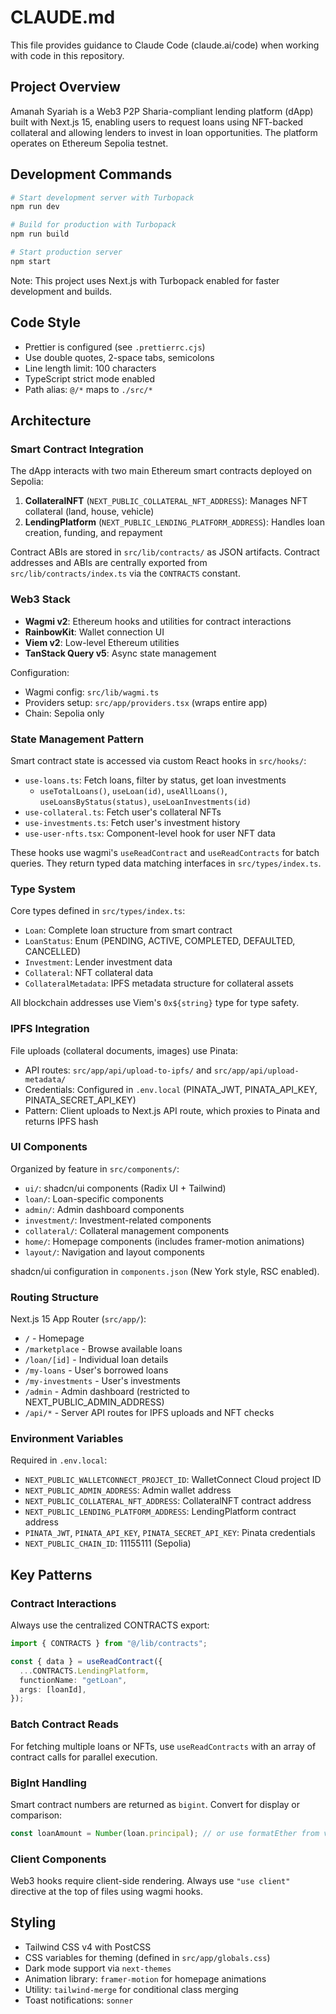 # CLAUDE.md

This file provides guidance to Claude Code (claude.ai/code) when working with code in this repository.

## Project Overview

Amanah Syariah is a Web3 P2P Sharia-compliant lending platform (dApp) built with Next.js 15, enabling users to request loans using NFT-backed collateral and allowing lenders to invest in loan opportunities. The platform operates on Ethereum Sepolia testnet.

## Development Commands

```bash
# Start development server with Turbopack
npm run dev

# Build for production with Turbopack
npm run build

# Start production server
npm start
```

Note: This project uses Next.js with Turbopack enabled for faster development and builds.

## Code Style

- Prettier is configured (see `.prettierrc.cjs`)
- Use double quotes, 2-space tabs, semicolons
- Line length limit: 100 characters
- TypeScript strict mode enabled
- Path alias: `@/*` maps to `./src/*`

## Architecture

### Smart Contract Integration

The dApp interacts with two main Ethereum smart contracts deployed on Sepolia:

1. **CollateralNFT** (`NEXT_PUBLIC_COLLATERAL_NFT_ADDRESS`): Manages NFT collateral (land, house, vehicle)
2. **LendingPlatform** (`NEXT_PUBLIC_LENDING_PLATFORM_ADDRESS`): Handles loan creation, funding, and repayment

Contract ABIs are stored in `src/lib/contracts/` as JSON artifacts. Contract addresses and ABIs are centrally exported from `src/lib/contracts/index.ts` via the `CONTRACTS` constant.

### Web3 Stack

- **Wagmi v2**: Ethereum hooks and utilities for contract interactions
- **RainbowKit**: Wallet connection UI
- **Viem v2**: Low-level Ethereum utilities
- **TanStack Query v5**: Async state management

Configuration:
- Wagmi config: `src/lib/wagmi.ts`
- Providers setup: `src/app/providers.tsx` (wraps entire app)
- Chain: Sepolia only

### State Management Pattern

Smart contract state is accessed via custom React hooks in `src/hooks/`:

- `use-loans.ts`: Fetch loans, filter by status, get loan investments
  - `useTotalLoans()`, `useLoan(id)`, `useAllLoans()`, `useLoansByStatus(status)`, `useLoanInvestments(id)`
- `use-collateral.ts`: Fetch user's collateral NFTs
- `use-investments.ts`: Fetch user's investment history
- `use-user-nfts.tsx`: Component-level hook for user NFT data

These hooks use wagmi's `useReadContract` and `useReadContracts` for batch queries. They return typed data matching interfaces in `src/types/index.ts`.

### Type System

Core types defined in `src/types/index.ts`:

- `Loan`: Complete loan structure from smart contract
- `LoanStatus`: Enum (PENDING, ACTIVE, COMPLETED, DEFAULTED, CANCELLED)
- `Investment`: Lender investment data
- `Collateral`: NFT collateral data
- `CollateralMetadata`: IPFS metadata structure for collateral assets

All blockchain addresses use Viem's `0x${string}` type for type safety.

### IPFS Integration

File uploads (collateral documents, images) use Pinata:
- API routes: `src/app/api/upload-to-ipfs/` and `src/app/api/upload-metadata/`
- Credentials: Configured in `.env.local` (PINATA_JWT, PINATA_API_KEY, PINATA_SECRET_API_KEY)
- Pattern: Client uploads to Next.js API route, which proxies to Pinata and returns IPFS hash

### UI Components

Organized by feature in `src/components/`:
- `ui/`: shadcn/ui components (Radix UI + Tailwind)
- `loan/`: Loan-specific components
- `admin/`: Admin dashboard components
- `investment/`: Investment-related components
- `collateral/`: Collateral management components
- `home/`: Homepage components (includes framer-motion animations)
- `layout/`: Navigation and layout components

shadcn/ui configuration in `components.json` (New York style, RSC enabled).

### Routing Structure

Next.js 15 App Router (`src/app/`):
- `/` - Homepage
- `/marketplace` - Browse available loans
- `/loan/[id]` - Individual loan details
- `/my-loans` - User's borrowed loans
- `/my-investments` - User's investments
- `/admin` - Admin dashboard (restricted to NEXT_PUBLIC_ADMIN_ADDRESS)
- `/api/*` - Server API routes for IPFS uploads and NFT checks

### Environment Variables

Required in `.env.local`:
- `NEXT_PUBLIC_WALLETCONNECT_PROJECT_ID`: WalletConnect Cloud project ID
- `NEXT_PUBLIC_ADMIN_ADDRESS`: Admin wallet address
- `NEXT_PUBLIC_COLLATERAL_NFT_ADDRESS`: CollateralNFT contract address
- `NEXT_PUBLIC_LENDING_PLATFORM_ADDRESS`: LendingPlatform contract address
- `PINATA_JWT`, `PINATA_API_KEY`, `PINATA_SECRET_API_KEY`: Pinata credentials
- `NEXT_PUBLIC_CHAIN_ID`: 11155111 (Sepolia)

## Key Patterns

### Contract Interactions

Always use the centralized CONTRACTS export:
```typescript
import { CONTRACTS } from "@/lib/contracts";

const { data } = useReadContract({
  ...CONTRACTS.LendingPlatform,
  functionName: "getLoan",
  args: [loanId],
});
```

### Batch Contract Reads

For fetching multiple loans or NFTs, use `useReadContracts` with an array of contract calls for parallel execution.

### BigInt Handling

Smart contract numbers are returned as `bigint`. Convert for display or comparison:
```typescript
const loanAmount = Number(loan.principal); // or use formatEther from viem
```

### Client Components

Web3 hooks require client-side rendering. Always use `"use client"` directive at the top of files using wagmi hooks.

## Styling

- Tailwind CSS v4 with PostCSS
- CSS variables for theming (defined in `src/app/globals.css`)
- Dark mode support via `next-themes`
- Animation library: `framer-motion` for homepage animations
- Utility: `tailwind-merge` for conditional class merging
- Toast notifications: `sonner`

